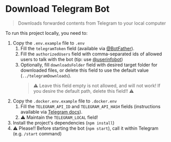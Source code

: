 # Download Telegram Bot

> Downloads forwarded contents from Telegram to your local computer

To run this project locally, you need to:

1. Copy the `.env.example` file to `.env`
   1. Fill the `telegramToken` field (available via [@BotFather](https://t.me/BotFather)).
   1. Fill the `authorizedUsers` field with comma-separated ids of allowed users to talk with the bot (tip: use [@userinfobot](https://t.me/userinfobot))
   1. Optionally, fill `downloadsFolder` field with desired target folder for downloaded files, or delete this field to use the default value (`../telegramDownloads`).
      > ⚠️ Leave this field empty is not allowed, and will not work! If you desire the default path, delete this field!! ⚠️
1. Copy the `.docker.env.example` file to `.docker.env`
    1. Fill the `TELEGRAM_API_ID` and `TELEGRAM_API_HASH` fields (instructions available via [Telegram docs](https://core.telegram.org/api/obtaining_api_id#obtaining-api-id)).
    1. ⚠️ Maintain the `TELEGRAM_LOCAL` field!
1. Install the project's dependencies (`npm install`)
1. ⚠️ Please!! Before starting the bot (`npm start`), call it within Telegram (e.g. `/start` command)
